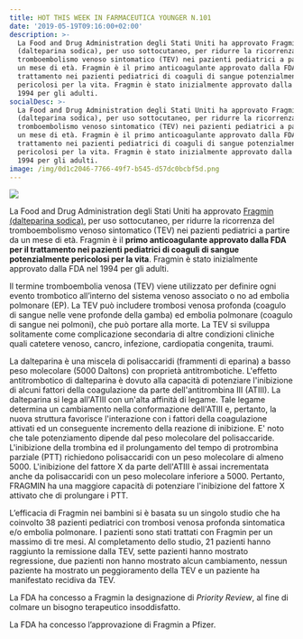 ```yaml
---
title: HOT THIS WEEK IN FARMACEUTICA YOUNGER N.101
date: '2019-05-19T09:16:00+02:00'
description: >-
  La Food and Drug Administration degli Stati Uniti ha approvato Fragmin
  (dalteparina sodica), per uso sottocutaneo, per ridurre la ricorrenza del
  tromboembolismo venoso sintomatico (TEV) nei pazienti pediatrici a partire da
  un mese di età. Fragmin è il primo anticoagulante approvato dalla FDA per il
  trattamento nei pazienti pediatrici di coaguli di sangue potenzialmente
  pericolosi per la vita. Fragmin è stato inizialmente approvato dalla FDA nel
  1994 per gli adulti.
socialDesc: >-
  La Food and Drug Administration degli Stati Uniti ha approvato Fragmin
  (dalteparina sodica), per uso sottocutaneo, per ridurre la ricorrenza del
  tromboembolismo venoso sintomatico (TEV) nei pazienti pediatrici a partire da
  un mese di età. Fragmin è il primo anticoagulante approvato dalla FDA per il
  trattamento nei pazienti pediatrici di coaguli di sangue potenzialmente
  pericolosi per la vita. Fragmin è stato inizialmente approvato dalla FDA nel
  1994 per gli adulti.
image: /img/0d1c2046-7766-49f7-b545-d57dc0bcbf5d.png
---
```

![](/img/0d1c2046-7766-49f7-b545-d57dc0bcbf5d.png)

La Food and Drug Administration degli Stati Uniti ha approvato [Fragmin (dalteparina sodica)](https://www.fda.gov/news-events/press-announcements/fda-approves-first-anticoagulant-blood-thinner-pediatric-patients-treat-potentially-life-threatening), per uso sottocutaneo, per ridurre la ricorrenza del tromboembolismo venoso sintomatico (TEV) nei pazienti pediatrici a partire da un mese di età. Fragmin è il **primo anticoagulante approvato dalla FDA per il trattamento nei pazienti pediatrici di coaguli di sangue potenzialmente pericolosi per la vita**. Fragmin è stato inizialmente approvato dalla FDA nel 1994 per gli adulti.

Il termine tromboembolia venosa (TEV) viene utilizzato per definire ogni evento trombotico all’interno del sistema venoso associato o no ad embolia polmonare (EP). La TEV può includere trombosi venosa profonda (coagulo di sangue nelle vene profonde della gamba) ed embolia polmonare (coagulo di sangue nei polmoni), che può portare alla morte. La TEV si sviluppa solitamente come complicazione secondaria di altre condizioni cliniche quali catetere venoso, cancro, infezione, cardiopatia congenita, traumi.

La dalteparina è una miscela di polisaccaridi (frammenti di eparina) a basso peso molecolare (5000 Daltons) con proprietà antitrombotiche. L'effetto antitrombotico di dalteparina è dovuto alla capacità di potenziare l'inibizione di alcuni fattori della coagulazione da parte dell'antitrombina III (ATIII). La dalteparina si lega all'ATIII con un'alta affinità di legame. Tale legame determina un cambiamento nella conformazione dell'ATIII e, pertanto, la nuova struttura favorisce l'interazione con i fattori della coagulazione attivati ed un conseguente incremento della reazione di inibizione. E' noto che tale potenziamento dipende dal peso molecolare del polisaccaride. L'inibizione della trombina ed il prolungamento del tempo di protrombina parziale (PTT) richiedono polisaccaridi con un peso molecolare di almeno 5000. L'inibizione del fattore X da parte dell'ATIII è assai incrementata anche da polisaccaridi con un peso molecolare inferiore a 5000. Pertanto, FRAGMIN ha una maggiore capacità di potenziare l'inibizione del fattore X attivato che di prolungare i PTT.

L’efficacia di Fragmin nei bambini si è basata su un singolo studio che ha coinvolto 38 pazienti pediatrici con trombosi venosa profonda sintomatica e/o embolia polmonare. I pazienti sono stati trattati con Fragmin per un massimo di tre mesi. Al completamento dello studio, 21 pazienti hanno raggiunto la remissione dalla TEV, sette pazienti hanno mostrato regressione, due pazienti non hanno mostrato alcun cambiamento, nessun paziente ha mostrato un peggioramento della TEV e un paziente ha manifestato recidiva da TEV.

La FDA ha concesso a Fragmin la designazione di _Priority Review_, al fine di colmare un bisogno terapeutico insoddisfatto.

La FDA ha concesso l’approvazione di Fragmin a Pfizer.
